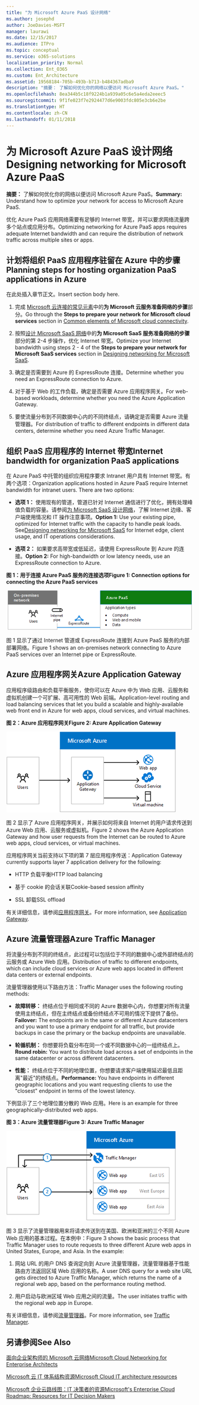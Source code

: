 ```yaml
---
title: "为 Microsoft Azure PaaS 设计网络"
ms.author: josephd
author: JoeDavies-MSFT
manager: laurawi
ms.date: 12/15/2017
ms.audience: ITPro
ms.topic: conceptual
ms.service: o365-solutions
localization_priority: Normal
ms.collection: Ent_O365
ms.custom: Ent_Architecture
ms.assetid: 19568184-705b-493b-b713-b484367adba9
description: "摘要： 了解如何优化你的网络以便访问 Microsoft Azure PaaS。"
ms.openlocfilehash: 8ea344b5c18f9224b1a939a05c6e5a4eda2eeec5
ms.sourcegitcommit: 9f1fe023f7e2924477d6e9003fdc805e3cb6e2be
ms.translationtype: HT
ms.contentlocale: zh-CN
ms.lasthandoff: 01/11/2018
---
```

# <a name="designing-networking-for-microsoft-azure-paas"></a><span data-ttu-id="5b8cd-103">为 Microsoft Azure PaaS 设计网络</span><span class="sxs-lookup"><span data-stu-id="5b8cd-103">Designing networking for Microsoft Azure PaaS</span></span>

 <span data-ttu-id="5b8cd-104">**摘要：** 了解如何优化你的网络以便访问 Microsoft Azure PaaS。</span><span class="sxs-lookup"><span data-stu-id="5b8cd-104">**Summary:** Understand how to optimize your network for access to Microsoft Azure PaaS.</span></span>
  
<span data-ttu-id="5b8cd-105">优化 Azure PaaS 应用网络需要有足够的 Internet 带宽，并可以要求网络流量跨多个站点或应用分布。</span><span class="sxs-lookup"><span data-stu-id="5b8cd-105">Optimizing networking for Azure PaaS apps requires adequate Internet bandwidth and can require the distribution of network traffic across multiple sites or apps.</span></span>
  
## <a name="planning-steps-for-hosting-organization-paas-applications-in-azure"></a><span data-ttu-id="5b8cd-106">计划将组织 PaaS 应用程序驻留在 Azure 中的步骤</span><span class="sxs-lookup"><span data-stu-id="5b8cd-106">Planning steps for hosting organization PaaS applications in Azure</span></span>

<span data-ttu-id="5b8cd-107">在此处插入章节正文。</span><span class="sxs-lookup"><span data-stu-id="5b8cd-107">Insert section body here.</span></span>
  
1. <span data-ttu-id="5b8cd-108">完成 [Microsoft 云连接的常见元素](common-elements-of-microsoft-cloud-connectivity.md)中的**为 Microsoft 云服务准备网络的步骤**部分。</span><span class="sxs-lookup"><span data-stu-id="5b8cd-108">Go through the **Steps to prepare your network for Microsoft cloud services** section in [Common elements of Microsoft cloud connectivity](common-elements-of-microsoft-cloud-connectivity.md).</span></span>
    
2. <span data-ttu-id="5b8cd-109">按照[设计 Microsoft SaaS 网络](designing-networking-for-microsoft-saas.md)中的**为 Microsoft SaaS 服务准备网络的步骤**部分的第 2-4 步操作，优化 Internet 带宽。</span><span class="sxs-lookup"><span data-stu-id="5b8cd-109">Optimize your Internet bandwidth using steps 2 - 4 of the **Steps to prepare your network for Microsoft SaaS services** section in [Designing networking for Microsoft SaaS](designing-networking-for-microsoft-saas.md).</span></span>
    
3. <span data-ttu-id="5b8cd-110">确定是否需要到 Azure 的 ExpressRoute 连接。</span><span class="sxs-lookup"><span data-stu-id="5b8cd-110">Determine whether you need an ExpressRoute connection to Azure.</span></span>
    
4. <span data-ttu-id="5b8cd-111">对于基于 Web 的工作负载，确定是否需要 Azure 应用程序网关。</span><span class="sxs-lookup"><span data-stu-id="5b8cd-111">For web-based workloads, determine whether you need the Azure Application Gateway.</span></span>
    
5. <span data-ttu-id="5b8cd-112">要使流量分布到不同数据中心内的不同终结点，请确定是否需要 Azure 流量管理器。</span><span class="sxs-lookup"><span data-stu-id="5b8cd-112">For distribution of traffic to different endpoints in different data centers, determine whether you need Azure Traffic Manager.</span></span>
    
## <a name="internet-bandwidth-for-organization-paas-applications"></a><span data-ttu-id="5b8cd-113">组织 PaaS 应用程序的 Internet 带宽</span><span class="sxs-lookup"><span data-stu-id="5b8cd-113">Internet bandwidth for organization PaaS applications</span></span>

<span data-ttu-id="5b8cd-p101">在 Azure PaaS 中托管的组织应用程序要求 Intranet 用户具有 Internet 带宽。有两个选项：</span><span class="sxs-lookup"><span data-stu-id="5b8cd-p101">Organization applications hosted in Azure PaaS require Internet bandwidth for intranet users. There are two options:</span></span>
  
- <span data-ttu-id="5b8cd-p102">**选项 1：** 使用现有的管道，管道已针对 Internet 通信进行了优化，拥有处理峰值负载的容量。请参阅[为 Microsoft SaaS 设计网络](designing-networking-for-microsoft-saas.md)，了解 Internet 边缘、客户端使用情况和 IT 操作注意事项。</span><span class="sxs-lookup"><span data-stu-id="5b8cd-p102">**Option 1:** Use your existing pipe, optimized for Internet traffic with the capacity to handle peak loads. See[Designing networking for Microsoft SaaS](designing-networking-for-microsoft-saas.md) for Internet edge, client usage, and IT operations considerations.</span></span>
    
- <span data-ttu-id="5b8cd-118">**选项 2：** 如果要求高带宽或低延迟，请使用 ExpressRoute 到 Azure 的连接。</span><span class="sxs-lookup"><span data-stu-id="5b8cd-118">**Option 2:** For high-bandwidth or low latency needs, use an ExpressRoute connection to Azure.</span></span>
    
<span data-ttu-id="5b8cd-119">**图 1：用于连接 Azure PaaS 服务的连接选项**</span><span class="sxs-lookup"><span data-stu-id="5b8cd-119">**Figure 1: Connection options for connecting the Azure PaaS services**</span></span>

![图 1：Azure PaaS 服务的连接选项](images/Network_Poster/PaaS1.png)
  
<span data-ttu-id="5b8cd-121">图 1 显示了通过 Internet 管道或 ExpressRoute 连接到 Azure PaaS 服务的内部部署网络。</span><span class="sxs-lookup"><span data-stu-id="5b8cd-121">Figure 1 shows an on-premises network connecting to Azure PaaS services over an Internet pipe or ExpressRoute.</span></span>
  
## <a name="azure-application-gateway"></a><span data-ttu-id="5b8cd-122">Azure 应用程序网关</span><span class="sxs-lookup"><span data-stu-id="5b8cd-122">Azure Application Gateway</span></span>

<span data-ttu-id="5b8cd-123">应用程序级路由和负载平衡服务，使你可以在 Azure 中为 Web 应用、云服务和虚拟机创建一个可扩展、高可用性的 Web 前端。</span><span class="sxs-lookup"><span data-stu-id="5b8cd-123">Application-level routing and load balancing services that let you build a scalable and highly-available web front end in Azure for web apps, cloud services, and virtual machines.</span></span> 
  
<span data-ttu-id="5b8cd-124">**图 2：Azure 应用程序网关**</span><span class="sxs-lookup"><span data-stu-id="5b8cd-124">**Figure 2: Azure Application Gateway**</span></span>

![图 2：Azure 应用程序网关服务](images/Network_Poster/PaaS2.png)
  
<span data-ttu-id="5b8cd-126">图 2 显示了 Azure 应用程序网关，并展示如何将来自 Internet 的用户请求传送到 Azure Web 应用、云服务或虚拟机。</span><span class="sxs-lookup"><span data-stu-id="5b8cd-126">Figure 2 shows the Azure Application Gateway and how user requests from the Internet can be routed to Azure web apps, cloud services, or virtual machines.</span></span>
  
<span data-ttu-id="5b8cd-127">应用程序网关当前支持以下项的第 7 层应用程序传送：</span><span class="sxs-lookup"><span data-stu-id="5b8cd-127">Application Gateway currently supports layer 7 application delivery for the following:</span></span>
  
- <span data-ttu-id="5b8cd-128">HTTP 负载平衡</span><span class="sxs-lookup"><span data-stu-id="5b8cd-128">HTTP load balancing</span></span>
    
- <span data-ttu-id="5b8cd-129">基于 cookie 的会话关联</span><span class="sxs-lookup"><span data-stu-id="5b8cd-129">Cookie-based session affinity</span></span>
    
- <span data-ttu-id="5b8cd-130">SSL 卸载</span><span class="sxs-lookup"><span data-stu-id="5b8cd-130">SSL offload</span></span>
    
<span data-ttu-id="5b8cd-131">有关详细信息，请参阅[应用程序网关](https://docs.microsoft.com/azure/application-gateway/application-gateway-introduction)。</span><span class="sxs-lookup"><span data-stu-id="5b8cd-131">For more information, see [Application Gateway](https://docs.microsoft.com/azure/application-gateway/application-gateway-introduction).</span></span>
  
## <a name="azure-traffic-manager"></a><span data-ttu-id="5b8cd-132">Azure 流量管理器</span><span class="sxs-lookup"><span data-stu-id="5b8cd-132">Azure Traffic Manager</span></span>

<span data-ttu-id="5b8cd-133">将流量分布到不同的终结点，此过程可以包括位于不同的数据中心或外部终结点的云服务或 Azure Web 应用。</span><span class="sxs-lookup"><span data-stu-id="5b8cd-133">Distribution of traffic to different endpoints, which can include cloud services or Azure web apps located in different data centers or external endpoints.</span></span>
  
<span data-ttu-id="5b8cd-134">流量管理器使用以下路由方法：</span><span class="sxs-lookup"><span data-stu-id="5b8cd-134">Traffic Manager uses the following routing methods:</span></span>
  
- <span data-ttu-id="5b8cd-135">**故障转移：** 终结点位于相同或不同的 Azure 数据中心内，你想要对所有流量使用主终结点，但在主终结点或备份终结点不可用的情况下提供了备份。</span><span class="sxs-lookup"><span data-stu-id="5b8cd-135">**Failover:** The endpoints are in the same or different Azure datacenters and you want to use a primary endpoint for all traffic, but provide backups in case the primary or the backup endpoints are unavailable.</span></span>
    
- <span data-ttu-id="5b8cd-136">**轮循机制：** 你想要将负载分布在同一个或不同数据中心的一组终结点上。</span><span class="sxs-lookup"><span data-stu-id="5b8cd-136">**Round robin:** You want to distribute load across a set of endpoints in the same datacenter or across different datacenters.</span></span>
    
- <span data-ttu-id="5b8cd-137">**性能：** 终结点位于不同的地理位置，你想要请求客户端使用延迟最低且距离"最近"的终结点。</span><span class="sxs-lookup"><span data-stu-id="5b8cd-137">**Performance:** You have endpoints in different geographic locations and you want requesting clients to use the "closest" endpoint in terms of the lowest latency.</span></span>
    
<span data-ttu-id="5b8cd-138">下例显示了三个地理位置分散的 Web 应用。</span><span class="sxs-lookup"><span data-stu-id="5b8cd-138">Here is an example for three geographically-distributed web apps.</span></span>
  
<span data-ttu-id="5b8cd-139">**图 3：Azure 流量管理器**</span><span class="sxs-lookup"><span data-stu-id="5b8cd-139">**Figure 3: Azure Traffic Manager**</span></span>

![图 3：Azure 流量管理器](images/Network_Poster/PaaS3.png)
  
<span data-ttu-id="5b8cd-p103">图 3 显示了流量管理器用来将请求传送到在美国、欧洲和亚洲的三个不同 Azure Web 应用的基本过程。在本例中：</span><span class="sxs-lookup"><span data-stu-id="5b8cd-p103">Figure 3 shows the basic process that Traffic Manager uses to route requests to three different Azure web apps in United States, Europe, and Asia. In the example:</span></span>
  
1. <span data-ttu-id="5b8cd-143">网站 URL 的用户 DNS 查询定向到 Azure 流量管理器，流量管理器基于性能路由方法返回区域 Web 应用的名称。</span><span class="sxs-lookup"><span data-stu-id="5b8cd-143">A user DNS query for a web site URL gets directed to Azure Traffic Manager, which returns the name of a regional web app, based on the performance routing method.</span></span>
    
2. <span data-ttu-id="5b8cd-144">用户启动与欧洲区域 Web 应用之间的流量。</span><span class="sxs-lookup"><span data-stu-id="5b8cd-144">The user initiates traffic with the regional web app in Europe.</span></span>
    
<span data-ttu-id="5b8cd-145">有关详细信息，请参阅[流量管理器](https://docs.microsoft.com/azure/traffic-manager/traffic-manager-overview)。</span><span class="sxs-lookup"><span data-stu-id="5b8cd-145">For more information, see [Traffic Manager](https://docs.microsoft.com/azure/traffic-manager/traffic-manager-overview).</span></span>
  
## <a name="see-also"></a><span data-ttu-id="5b8cd-146">另请参阅</span><span class="sxs-lookup"><span data-stu-id="5b8cd-146">See Also</span></span>

[<span data-ttu-id="5b8cd-147">面向企业架构师的 Microsoft 云网络</span><span class="sxs-lookup"><span data-stu-id="5b8cd-147">Microsoft Cloud Networking for Enterprise Architects</span></span>](microsoft-cloud-networking-for-enterprise-architects.md)
  
[<span data-ttu-id="5b8cd-148">Microsoft 云 IT 体系结构资源</span><span class="sxs-lookup"><span data-stu-id="5b8cd-148">Microsoft Cloud IT architecture resources</span></span>](microsoft-cloud-it-architecture-resources.md)

<span data-ttu-id="5b8cd-149">[Microsoft 企业云路线图：IT 决策者的资源](https://sway.com/FJ2xsyWtkJc2taRD)</span><span class="sxs-lookup"><span data-stu-id="5b8cd-149">[Microsoft's Enterprise Cloud Roadmap: Resources for IT Decision Makers](https://sway.com/FJ2xsyWtkJc2taRD)</span></span>



